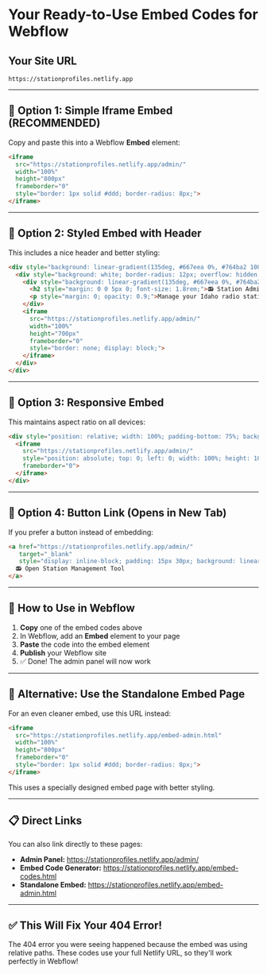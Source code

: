# Your Ready-to-Use Embed Codes for Webflow

## Your Site URL
```
https://stationprofiles.netlify.app
```

---

## 🎯 Option 1: Simple Iframe Embed (RECOMMENDED)

Copy and paste this into a Webflow **Embed** element:

```html
<iframe 
  src="https://stationprofiles.netlify.app/admin/" 
  width="100%" 
  height="800px" 
  frameborder="0"
  style="border: 1px solid #ddd; border-radius: 8px;">
</iframe>
```

---

## 🎨 Option 2: Styled Embed with Header

This includes a nice header and better styling:

```html
<div style="background: linear-gradient(135deg, #667eea 0%, #764ba2 100%); padding: 20px; border-radius: 12px;">
  <div style="background: white; border-radius: 12px; overflow: hidden; box-shadow: 0 20px 60px rgba(0,0,0,0.3);">
    <div style="background: linear-gradient(135deg, #667eea 0%, #764ba2 100%); color: white; padding: 20px; text-align: center;">
      <h2 style="margin: 0 0 5px 0; font-size: 1.8rem;">📻 Station Admin Panel</h2>
      <p style="margin: 0; opacity: 0.9;">Manage your Idaho radio station profiles</p>
    </div>
    <iframe 
      src="https://stationprofiles.netlify.app/admin/" 
      width="100%" 
      height="700px" 
      frameborder="0"
      style="border: none; display: block;">
    </iframe>
  </div>
</div>
```

---

## 📱 Option 3: Responsive Embed

This maintains aspect ratio on all devices:

```html
<div style="position: relative; width: 100%; padding-bottom: 75%; background: #f5f5f5; border-radius: 8px; overflow: hidden;">
  <iframe 
    src="https://stationprofiles.netlify.app/admin/" 
    style="position: absolute; top: 0; left: 0; width: 100%; height: 100%; border: none;"
    frameborder="0">
  </iframe>
</div>
```

---

## 🔗 Option 4: Button Link (Opens in New Tab)

If you prefer a button instead of embedding:

```html
<a href="https://stationprofiles.netlify.app/admin/" 
   target="_blank" 
   style="display: inline-block; padding: 15px 30px; background: linear-gradient(135deg, #667eea 0%, #764ba2 100%); color: white; text-decoration: none; border-radius: 8px; font-weight: bold; font-size: 1.1rem; box-shadow: 0 4px 15px rgba(102, 126, 234, 0.4); transition: all 0.3s;">
  📻 Open Station Management Tool
</a>
```

---

## 🚀 How to Use in Webflow

1. **Copy** one of the embed codes above
2. In Webflow, add an **Embed** element to your page
3. **Paste** the code into the embed element
4. **Publish** your Webflow site
5. ✅ Done! The admin panel will now work

---

## 🔧 Alternative: Use the Standalone Embed Page

For an even cleaner embed, use this URL instead:

```html
<iframe 
  src="https://stationprofiles.netlify.app/embed-admin.html" 
  width="100%" 
  height="800px" 
  frameborder="0"
  style="border: 1px solid #ddd; border-radius: 8px;">
</iframe>
```

This uses a specially designed embed page with better styling.

---

## 📋 Direct Links

You can also link directly to these pages:

- **Admin Panel:** https://stationprofiles.netlify.app/admin/
- **Embed Code Generator:** https://stationprofiles.netlify.app/embed-codes.html
- **Standalone Embed:** https://stationprofiles.netlify.app/embed-admin.html

---

## ✅ This Will Fix Your 404 Error!

The 404 error you were seeing happened because the embed was using relative paths. These codes use your full Netlify URL, so they'll work perfectly in Webflow!